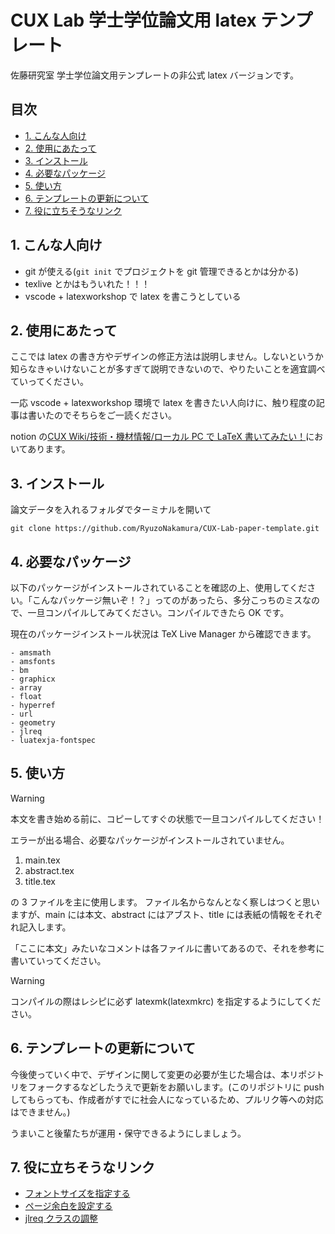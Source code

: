 # CUX Lab 学士学位論文用 latex テンプレート <!-- omit in toc -->

佐藤研究室 学士学位論文用テンプレートの非公式 latex バージョンです。

## 目次 <!-- omit in toc -->

- [1. こんな人向け](#1-こんな人向け)
- [2. 使用にあたって](#2-使用にあたって)
- [3. インストール](#3-インストール)
- [4. 必要なパッケージ](#4-必要なパッケージ)
- [5. 使い方](#5-使い方)
- [6. テンプレートの更新について](#6-テンプレートの更新について)
- [7. 役に立ちそうなリンク](#7-役に立ちそうなリンク)

## 1. こんな人向け

- git が使える(`git init` でプロジェクトを git 管理できるとかは分かる)
- texlive とかはもういれた！！！
- vscode + latexworkshop で latex を書こうとしている

## 2. 使用にあたって

ここでは latex の書き方やデザインの修正方法は説明しません。しないというか知らなきゃいけないことが多すぎて説明できないので、やりたいことを適宜調べていってください。

一応 vscode + latexworkshop 環境で latex を書きたい人向けに、触り程度の記事は書いたのでそちらをご一読ください。

notion の[CUX Wiki/技術・機材情報/ローカル PC で LaTeX 書いてみたい！](https://www.notion.so/cuxlab/PC-LaTeX-aad9c79ff043471e847d4ea93e7b4d1f?pvs=4)においてあります。

## 3. インストール

論文データを入れるフォルダでターミナルを開いて

```
git clone https://github.com/RyuzoNakamura/CUX-Lab-paper-template.git
```

## 4. 必要なパッケージ

以下のパッケージがインストールされていることを確認の上、使用してください。「こんなパッケージ無いぞ！？」ってのがあったら、多分こっちのミスなので、一旦コンパイルしてみてください。コンパイルできたら OK です。

現在のパッケージインストール状況は TeX Live Manager から確認できます。

```
- amsmath
- amsfonts
- bm
- graphicx
- array
- float
- hyperref
- url
- geometry
- jlreq
- luatexja-fontspec
```

## 5. 使い方

> [!WARNING]
> 本文を書き始める前に、コピーしてすぐの状態で一旦コンパイルしてください！
>
> エラーが出る場合、必要なパッケージがインストールされていません。

1. main.tex
2. abstract.tex
3. title.tex

の 3 ファイルを主に使用します。
ファイル名からなんとなく察しはつくと思いますが、main には本文、abstract にはアブスト、title には表紙の情報をそれぞれ記入します。

「ここに本文」みたいなコメントは各ファイルに書いてあるので、それを参考に書いていってください。

> [!WARNING]
> コンパイルの際はレシピに必ず latexmk(latexmkrc) を指定するようにしてください。

## 6. テンプレートの更新について

今後使っていく中で、デザインに関して変更の必要が生じた場合は、本リポジトリをフォークするなどしたうえで更新をお願いします。(このリポジトリに push してもらっても、作成者がすでに社会人になっているため、プルリク等への対応はできません。)

うまいこと後輩たちが運用・保守できるようにしましょう。

## 7. 役に立ちそうなリンク

- [フォントサイズを指定する](https://mathlandscape.com/latex-size/)
- [ページ余白を設定する](https://mathlandscape.com/latex-margin/)
- [jlreq クラスの調整](https://scrapbox.io/issac-37765679/%E2%9C%85jlreq%E3%82%AF%E3%83%A9%E3%82%B9%E3%81%A7%E3%81%AE%E5%85%A8%E4%BD%93%E3%81%AEfontsize%E3%82%92%E5%A4%89%E6%9B%B4%E3%81%97%E3%81%9F%E3%81%84)
